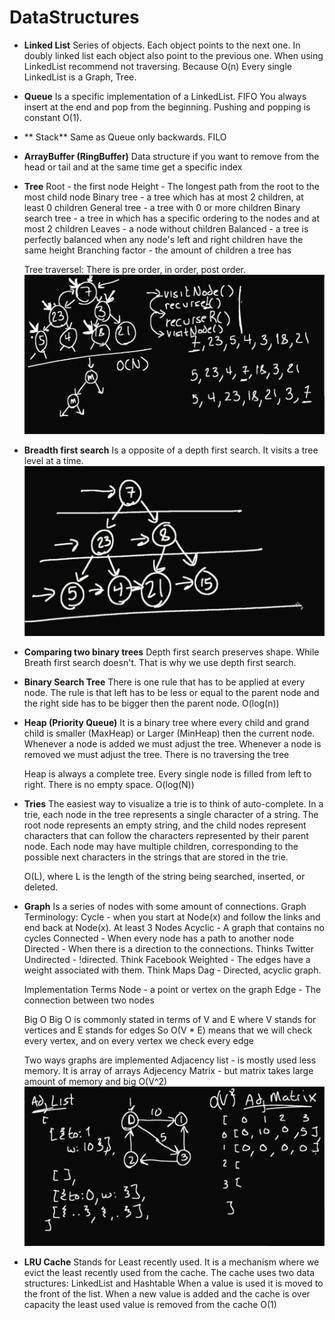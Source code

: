 ﻿# DataStructures

* **Linked List**
	Series of objects. Each object points to the next one.
	In doubly linked list each object also point to the previous one.
	When using LinkedList recommend not traversing.
	Because O(n)
	Every single LinkedList is a Graph, Tree.

* **Queue**
	Is a specific implementation of a LinkedList. FIFO
	You always insert at the end and pop from the beginning.
	Pushing and popping is constant O(1).

* ** Stack**
	Same as Queue only backwards. FILO

* **ArrayBuffer (RingBuffer)**
	Data structure if you want to remove from the head or tail and at the same time get a specific index

* **Tree**
	Root - the first node
	Height - The longest path from the root to the most child node
	Binary tree - a tree which has at most 2 children, at least 0 children
	General tree - a tree with 0 or more children
	Binary search tree - a tree in which has a specific ordering to the nodes and at most 2 children
	Leaves - a node without children
	Balanced - a tree is perfectly balanced when any node's left and right children have the same height
	Branching factor - the amount of children a tree has


	Tree traversel:
	There is pre order, in order, post order.
	![TreeTraversal](./Images/TreeTraversal.PNG)

* **Breadth first search**
	Is a opposite of a depth first search.
	It visits a tree level at a time.
	![BFS](./Images/BFS.PNG)

* **Comparing two binary trees**
	Depth first search preserves shape. While Breath first search doesn't.
	That is why we use depth first search.

* **Binary Search Tree**
	There is one rule that has to be applied at every node.
	The rule is that left has to be less or equal to the parent node and the right side has to be bigger then the parent node.
	O(log(n))

* **Heap (Priority Queue)**
	It is a binary tree where every child and grand child is smaller (MaxHeap) or
	Larger (MinHeap) then the current node.
	Whenever a node is added we must adjust the tree.
	Whenever a node is removed we must adjust the tree.
	There is no traversing the tree

	Heap is always a complete tree. Every single node is filled from left to right. There is no empty space.
	O(log(N))

* **Tries**
	The easiest way to visualize a trie is to think of auto-complete.
	In a trie, each node in the tree represents a single character of a string. 
	The root node represents an empty string, and the child nodes represent characters that can follow the characters represented by their parent node. 
	Each node may have multiple children, corresponding to the possible next characters in the strings that are stored in the trie.

	O(L), where L is the length of the string being searched, inserted, or deleted.

* **Graph**
	Is a series of nodes with some amount of connections.
	Graph Terminology:
	Cycle - when you start at Node(x) and follow the links and end back at Node(x). At least 3 Nodes
	Acyclic - A graph that contains no cycles
	Connected - When every node has a path to another node
	Directed -  When there is a direction to the connections. Thinks Twitter
	Undirected - !directed. Think Facebook
	Weighted - The edges have a weight associated with them. Think Maps
	Dag - Directed, acyclic graph.

	Implementation Terms
	Node - a point or vertex on the graph
	Edge - The connection between two nodes

	Big O
	Big O is commonly stated in terms of V and E where V stands for vertices and E stands for edges
	So O(V * E) means that we will  check every vertex, and on every vertex we check every edge

	Two ways graphs are implemented
	Adjacency list - is mostly used less memory. It is array of arrays
	Adjecency Matrix - but matrix takes large amount of memory and big O(V^2)
	![GraphImplementation](./Images/GraphImplementation.PNG)

* **LRU Cache**
	Stands for Least recently used.
	It is a mechanism where we evict the least recently used from the cache.
	The cache uses two data structures:
	LinkedList and Hashtable
	When a value is used it is moved to the front of the list.
	When a new value is added and the cache is over capacity the least used value is removed from the cache
	O(1)

